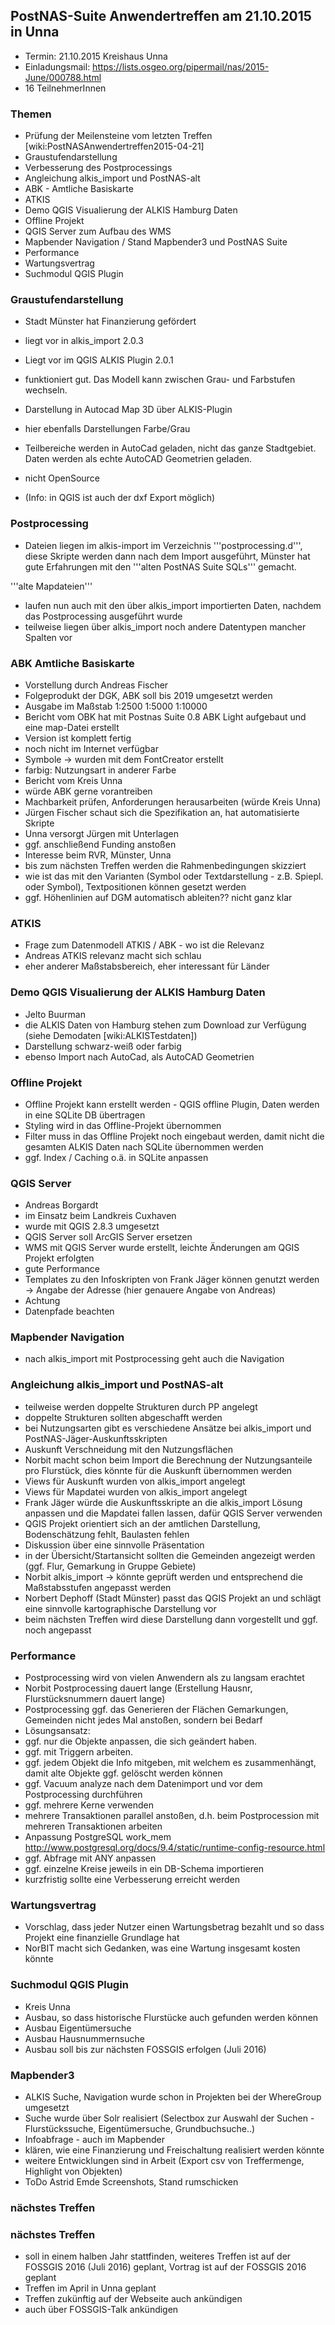 ## PostNAS-Suite Anwendertreffen am 21.10.2015 in Unna


- Termin: 21.10.2015 Kreishaus Unna
- Einladungsmail: https://lists.osgeo.org/pipermail/nas/2015-June/000788.html
- 16 TeilnehmerInnen

### Themen  
- Prüfung der Meilensteine vom letzten Treffen  [wiki:PostNASAnwendertreffen2015-04-21]
- Graustufendarstellung
- Verbesserung des Postprocessings
- Angleichung alkis_import und PostNAS-alt
- ABK - Amtliche Basiskarte
- ATKIS
- Demo QGIS Visualierung der ALKIS Hamburg Daten 
- Offline Projekt
- QGIS Server zum Aufbau des WMS
-  Mapbender Navigation / Stand Mapbender3 und PostNAS Suite
- Performance
- Wartungsvertrag
- Suchmodul QGIS Plugin 

### Graustufendarstellung 
- Stadt Münster hat Finanzierung gefördert
- liegt vor in alkis_import 2.0.3
- Liegt vor im QGIS ALKIS Plugin 2.0.1
- funktioniert gut. Das Modell kann zwischen Grau- und Farbstufen wechseln.

- Darstellung in Autocad Map 3D über ALKIS-Plugin
 - hier ebenfalls Darstellungen Farbe/Grau
 - Teilbereiche werden in AutoCad geladen, nicht das ganze Stadtgebiet. Daten werden als echte AutoCAD Geometrien geladen.
 - nicht OpenSource
 - (Info: in QGIS ist auch der dxf Export möglich)

### Postprocessing 
- Dateien liegen im alkis-import im Verzeichnis '''postprocessing.d''', diese Skripte werden dann nach dem Import ausgeführt, Münster hat gute Erfahrungen mit den '''alten PostNAS Suite SQLs''' gemacht.

'''alte Mapdateien'''
- laufen nun auch mit den über alkis_import importierten Daten, nachdem das Postprocessing ausgeführt wurde
- teilweise liegen über alkis_import noch andere Datentypen mancher Spalten vor 

### ABK Amtliche Basiskarte  
- Vorstellung durch Andreas Fischer
- Folgeprodukt der DGK, ABK soll bis 2019 umgesetzt werden
- Ausgabe im Maßstab 1:2500 1:5000 1:10000
- Bericht vom OBK hat mit Postnas Suite 0.8 ABK Light aufgebaut und eine map-Datei erstellt
 - Version ist komplett fertig
 - noch nicht im Internet verfügbar
 - Symbole -> wurden mit dem FontCreator erstellt
 - farbig: Nutzungsart in anderer Farbe
- Bericht vom Kreis Unna 
 - würde ABK gerne vorantreiben
 - Machbarkeit prüfen, Anforderungen herausarbeiten (würde Kreis Unna)
 - Jürgen Fischer schaut sich die Spezifikation an, hat automatisierte Skripte
 - Unna versorgt Jürgen mit Unterlagen
 - ggf. anschließend Funding anstoßen
 - Interesse beim RVR, Münster, Unna
 - bis zum nächsten Treffen werden die Rahmenbedingungen skizziert
- wie ist das mit den Varianten (Symbol oder Textdarstellung  - z.B. Spiepl. oder Symbol), Textpositionen können gesetzt werden
- ggf. Höhenlinien auf DGM automatisch ableiten?? nicht ganz klar


### ATKIS 
- Frage zum Datenmodell ATKIS / ABK - wo ist die Relevanz
- Andreas ATKIS relevanz macht sich schlau
- eher anderer Maßstabsbereich, eher interessant für Länder


### Demo QGIS Visualierung der ALKIS Hamburg Daten  
- Jelto Buurman
- die ALKIS Daten von Hamburg stehen zum Download zur Verfügung (siehe Demodaten [wiki:ALKISTestdaten])
- Darstellung schwarz-weiß oder farbig
- ebenso Import nach AutoCad, als AutoCAD Geometrien

### Offline Projekt 
- Offline Projekt kann erstellt werden - QGIS offline Plugin, Daten werden in eine SQLite DB übertragen
- Styling wird in das Offline-Projekt übernommen
- Filter muss in das Offline Projekt noch eingebaut werden, damit nicht die gesamten ALKIS Daten nach SQLite übernommen werden
- ggf. Index / Caching o.ä. in SQLite anpassen

### QGIS Server 
- Andreas Borgardt
- im Einsatz beim Landkreis Cuxhaven
- wurde mit QGIS 2.8.3 umgesetzt
- QGIS Server soll ArcGIS Server ersetzen
- WMS mit QGIS Server wurde erstellt, leichte Änderungen am QGIS Projekt erfolgten
- gute Performance
- Templates zu den Infoskripten von Frank Jäger können genutzt werden -> Angabe der Adresse (hier genauere Angabe von Andreas)
- Achtung
 - Datenpfade beachten

### Mapbender Navigation 
- nach alkis_import mit Postprocessing geht auch die Navigation

### Angleichung alkis_import und PostNAS-alt 
- teilweise werden doppelte Strukturen durch PP angelegt
- doppelte Strukturen sollten abgeschafft werden
- bei Nutzungsarten gibt es verschiedene Ansätze bei alkis_import und PostNAS-Jäger-Auskunftsskripten
 - Auskunft Verschneidung mit den Nutzungsflächen
- Norbit macht schon beim Import die Berechnung der Nutzungsanteile pro Flurstück, dies könnte für die Auskunft übernommen werden
- Views für Auskunft wurden von alkis_import angelegt 
- Views für Mapdatei wurden von alkis_import angelegt  
- Frank Jäger würde die Auskunftsskripte an die alkis_import Lösung anpassen und die Mapdatei fallen lassen, dafür QGIS Server verwenden
- QGIS Projekt orientiert sich an der amtlichen Darstellung, Bodenschätzung fehlt, Baulasten fehlen
- Diskussion über eine sinnvolle Präsentation
 - in der Übersicht/Startansicht sollten die Gemeinden angezeigt werden (ggf. Flur, Gemarkung in Gruppe Gebiete)
 - Norbit alkis_import -> könnte geprüft werden und entsprechend die Maßstabsstufen angepasst werden
- Norbert Dephoff (Stadt Münster) passt das QGIS Projekt an und schlägt eine sinnvolle kartographische Darstellung vor 
- beim nächsten Treffen wird diese Darstellung dann vorgestellt und ggf. noch angepasst


### Performance 
- Postprocessing wird von vielen Anwendern als zu langsam erachtet
 - Norbit Postprocessing dauert lange (Erstellung Hausnr, Flurstücksnummern dauert lange)
- Postprocessing ggf. das Generieren der Flächen Gemarkungen, Gemeinden nicht jedes Mal anstoßen, sondern bei Bedarf
- Lösungsansatz: 
 - ggf. nur die Objekte anpassen, die sich geändert haben. 
 - ggf. mit Triggern arbeiten. 
 - ggf. jedem Objekt die Info mitgeben, mit welchem es zusammenhängt, damit alte Objekte ggf. gelöscht werden können 
 - ggf. Vacuum analyze nach dem Datenimport und vor dem Postprocessing durchführen
 - ggf. mehrere Kerne verwenden 
 - mehrere Transaktionen parallel anstoßen, d.h. beim Postprocession mit mehreren Transaktionen arbeiten
 - Anpassung PostgreSQL work_mem http://www.postgresql.org/docs/9.4/static/runtime-config-resource.html
 - ggf. Abfrage mit ANY anpassen
 - ggf. einzelne Kreise jeweils in ein DB-Schema importieren
 - kurzfristig sollte eine Verbesserung erreicht werden


### Wartungsvertrag 
- Vorschlag, dass jeder Nutzer einen Wartungsbetrag bezahlt und so dass Projekt eine finanzielle Grundlage hat
- NorBIT macht sich Gedanken, was eine Wartung insgesamt kosten könnte


### Suchmodul QGIS Plugin 
- Kreis Unna
- Ausbau, so dass historische Flurstücke auch gefunden werden können
- Ausbau Eigentümersuche
- Ausbau Hausnummernsuche
- Ausbau soll bis zur nächsten FOSSGIS erfolgen (Juli 2016)


### Mapbender3 
- ALKIS Suche, Navigation wurde schon in Projekten bei der WhereGroup umgesetzt
 - Suche wurde über Solr realisiert (Selectbox zur Auswahl der Suchen - Flurstückssuche, Eigentümersuche, Grundbuchsuche..)
 - Infoabfrage - auch im Mapbender
- klären, wie eine Finanzierung und Freischaltung realisiert werden könnte
- weitere Entwicklungen sind in Arbeit (Export csv von Treffermenge, Highlight von Objekten)
- ToDo Astrid Emde Screenshots, Stand rumschicken


### nächstes Treffen 
### nächstes Treffen 
- soll in einem halben Jahr stattfinden, weiteres Treffen ist auf der FOSSGIS 2016 (Juli 2016) geplant, Vortrag ist auf der FOSSGIS 2016 geplant
- Treffen im April in Unna geplant
- Treffen zukünftig auf der Webseite auch ankündigen
- auch über FOSSGIS-Talk ankündigen


